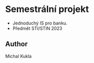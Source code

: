 # Semestrální projekt

- Jednoduchý IS pro banku. 
- Předmět STI/STIN 2023

## Author

Michal Kukla 

